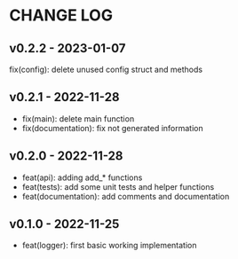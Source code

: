 CHANGE LOG
==========

## v0.2.2 - 2023-01-07

fix(config): delete unused config struct and methods

## v0.2.1 - 2022-11-28

* fix(main): delete main function
* fix(documentation): fix not generated information

## v0.2.0 - 2022-11-28

* feat(api): adding add_* functions
* feat(tests): add some unit tests and helper functions
* feat(documentation): add comments and documentation

## v0.1.0 - 2022-11-25

* feat(logger): first basic working implementation